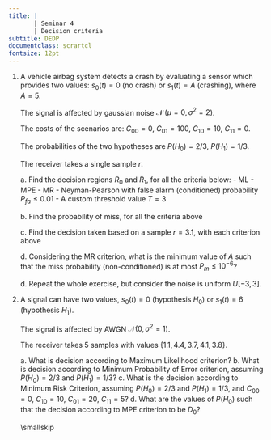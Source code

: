 ```yaml
---
title: | 
       | Seminar 4
       | Decision criteria
subtitle: DEDP
documentclass: scrartcl
fontsize: 12pt
---
```


1. A vehicle airbag system detects a crash by evaluating a sensor 
which provides two values: $s_0(t) = 0$ (no crash) or $s_1(t) = A$ (crashing), where $A = 5$.

   The signal is affected by gaussian noise $\mathcal{N}\;(\mu=0, \sigma^2=2)$.

   The costs of the scenarios are: $C_{00} = 0$, $C_{01} = 100$, $C_{10} = 10$, $C_{11} = 0$.

   The probabilities of the two hypotheses are $P(H_0) = 2/3$, $P(H_1) = 1/3$.
   
   The receiver takes a single sample $r$.
   
    a. Find the decision regions $R_0$ and $R_1$, for all the criteria below:
       - ML
       - MPE
       - MR
       - Neyman-Pearson with false alarm (conditioned) probability $P_{fa} \leq 0.01$
       - A custom threshold value $T = 3$
    
    b. Find the probability of miss, for all the criteria above
       
    c. Find the decision taken based on a sample $r = 3.1$, with each criterion above

    d. Considering the MR criterion, what is the minimum value of $A$ such that the miss probability (non-conditioned) is at most $P_{m} \leq 10^{-6}$?
        
    d. Repeat the whole exercise, but consider the noise is uniform $U[-3, 3]$.


2. A signal can have two values, $s_0(t) = 0$ (hypothesis $H_0$) or $s_1(t) = 6$ (hypothesis $H_1$). 

   The signal is affected by AWGN $\mathcal{N}(0, \sigma^2=1)$.

   The receiver takes 5 samples with values $\left\{ 1.1, 4.4, 3.7, 4.1, 3.8 \right\}$.
   
    a. What is decision according to Maximum Likelihood criterion?
    b. What is decision according to Minimum Probability of Error criterion, assuming
    $P(H_0) = 2/3$ and $P(H_1) = 1/3$?
    c. What is the decision according to Minimum Risk Criterion, assuming
    $P(H_0) = 2/3$ and $P(H_1) = 1/3$, and $C_{00} = 0$, $C_{10} = 10$, $C_{01} = 20$, $C_{11} = 5$?
    d. What are the values of $P(H_0)$ such that the decision according to MPE criterion to be $D_0$?

	\smallskip
